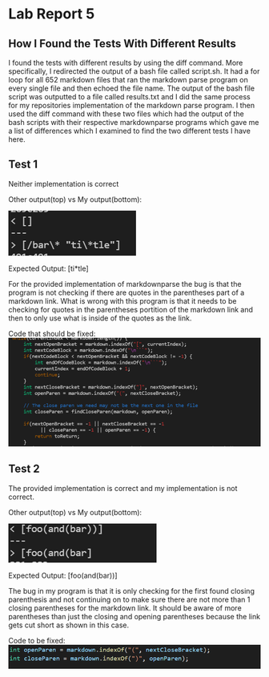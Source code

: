 # Lab Report 5
## How I Found the Tests With Different Results

I found the tests with different results by using the diff command. More specifically, I redirected the output of a bash file called script.sh. It had a for loop for all 652 markdown files that ran the markdown parse program on every single file and then echoed the file name. The output of the bash file script was outputted to a file called results.txt and I did the same process for my repositories implementation of the markdown parse program. I then used the diff command with these two files which had the output of the bash scripts with their respective markdownparse programs which gave me a list of differences which I examined to find the two different tests I have here.

## Test 1
Neither implementation is correct

Other output(top) vs My output(bottom):

![Image](pictures/lab5img1.png)

Expected Output:
[ti*tle]

For the provided implementation of markdownparse the bug is that the program is not checking if there are quotes in the parentheses part of a markdown link. What is wrong with this program is that it needs to be checking for quotes in the parentheses portition of the markdown link and then to only use what is inside of the quotes as the link.

Code that should be fixed:
![Image](pictures/lab5img3.png)

## Test 2
The provided implementation is correct and my implementation is not correct.

Other output(top) vs My output(bottom):

![Image](pictures/lab5img4.png)

Expected Output:
[foo(and(bar))]

The bug in my program is that it is only checking for the first found closing parenthesis and not continuing on to make sure there are not more than 1 closing parentheses for the markdown link. It should be aware of more parentheses than just the closing and opening parentheses because the link gets cut short as shown in this case.

Code to be fixed:
![Image](pictures/lab5img5.png)

